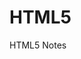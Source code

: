 # HTML5
HTML5 Notes

<!--Typical HTML5 Page Structure -->

<!DOCTYPE html>
<html> 
    <head> 
         <title> page title </title>
    </head>
     <body>
</html>
